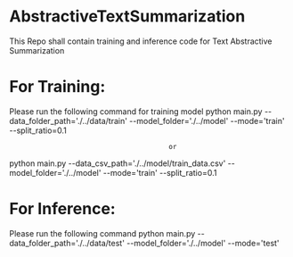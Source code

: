 # AbstractiveTextSummarization
This Repo shall contain training and inference code for Text Abstractive Summarization

# For Training:

Please run the following command for training model
python main.py --data_folder_path='./../data/train' --model_folder='./../model' --mode='train' --split_ratio=0.1

                                            or

python main.py --data_csv_path='./../model/train_data.csv' --model_folder='./../model' --mode='train' --split_ratio=0.1

# For Inference:

Please run the following command
python main.py --data_folder_path='./../data/test' --model_folder='./../model' --mode='test'
